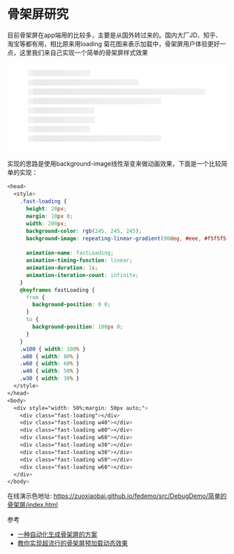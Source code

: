 
# 骨架屏研究

目前骨架屏在app端用的比较多，主要是从国外转过来的。国内大厂JD、知乎、淘宝等都有用，相比原来用loading 菊花图来表示加载中，骨架屏用户体验更好一点，这里我们来自己实现一个简单的骨架屏样式效果

![css_骨架屏.png](../../../images/blog/css/css_skeleton.png)

实现的思路是使用background-image线性渐变来做动画效果，下面是一个比较简单的实现：

```css
<head>
  <style>
    .fast-loading {
      height: 20px;
      margin: 10px 0;
      width: 200px;
      background-color: rgb(245, 245, 245);
      background-image: repeating-linear-gradient(90deg, #eee, #f5f5f5 100%);

      animation-name: fastLoading;
      animation-timing-function: linear;
      animation-duration: 1s;
      animation-iteration-count: infinite;
    }
    @keyframes fastLoading {
      from {
        background-position: 0 0;
      }
      to {
        background-position: 100px 0;
      }
    }
    .w100 { width: 100% }
    .w80 { width: 80% }
    .w60 { width: 60% }
    .w40 { width: 50% }
    .w30 { width: 30% }
  </style>
</head>
<body>
  <div style="width: 50%;margin: 50px auto;">
    <div class="fast-loading"></div>
    <div class="fast-loading w40"></div>
    <div class="fast-loading w80"></div>
    <div class="fast-loading w60"></div>
    <div class="fast-loading w30"></div>
    <div class="fast-loading w30"></div>
    <div class="fast-loading w50"></div>
    <div class="fast-loading w60"></div>
  </div>
</body>
```

在线演示色地址: https://zuoxiaobai.github.io/fedemo/src/DebugDemo/简单的骨架屏/index.html


参考
- [一种自动化生成骨架屏的方案](https://blog.csdn.net/sinat_17775997/article/details/83443744) 
- [教你实现超流行的骨架屏预加载动态效果](http://www.dxcu.com/news/show-531569.html) 